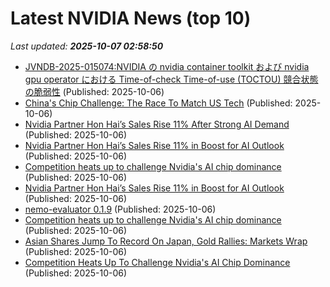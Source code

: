 # Latest NVIDIA News (top 10)
_Last updated: **2025-10-07 02:58:50**_

- [JVNDB-2025-015074:NVIDIA の nvidia container toolkit および nvidia gpu operator における Time-of-check Time-of-use (TOCTOU) 競合状態の脆弱性](http://vrda.jpcert.or.jp/feed/ja/JVNiPedia_JVNDB-2025-015074_AD_1.html) (Published: 2025-10-06)
- [China's Chip Challenge: The Race To Match US Tech](https://www.ibtimes.com/chinas-chip-challenge-race-match-us-tech-3785667) (Published: 2025-10-06)
- [Nvidia Partner Hon Hai’s Sales Rise 11% After Strong AI Demand](https://www.livemint.com/companies/news/nvidia-partner-hon-hai-s-sales-rise-11-after-strong-ai-demand-11759717461098.html) (Published: 2025-10-06)
- [Nvidia Partner Hon Hai’s Sales Rise 11% in Boost for AI Outlook](https://www.livemint.com/companies/news/nvidia-partner-hon-hai-s-sales-rise-11-in-boost-for-ai-outlook-11759717461438.html) (Published: 2025-10-06)
- [Competition heats up to challenge Nvidia's AI chip dominance](https://biztoc.com/x/7bd8cd2b64651b04) (Published: 2025-10-06)
- [Nvidia Partner Hon Hai’s Sales Rise 11% in Boost for AI Outlook](https://finance.yahoo.com/news/nvidia-partner-hon-hai-meets-075225125.html) (Published: 2025-10-06)
- [nemo-evaluator 0.1.9](https://pypi.org/project/nemo-evaluator/0.1.9/) (Published: 2025-10-06)
- [Competition heats up to challenge Nvidia's AI chip dominance](https://www.japantimes.co.jp/business/2025/10/06/tech/competition-nvidia-ai-chip/) (Published: 2025-10-06)
- [Asian Shares Jump To Record On Japan, Gold Rallies: Markets Wrap](https://www.ndtvprofit.com/markets/global-stock-market-oct-6-check-nikkei-hang-seng-nasdaq-s-and-p-500-dow-jones-euro-stoxx) (Published: 2025-10-06)
- [Competition Heats Up To Challenge Nvidia's AI Chip Dominance](https://www.ibtimes.com/competition-heats-challenge-nvidias-ai-chip-dominance-3785647) (Published: 2025-10-06)
